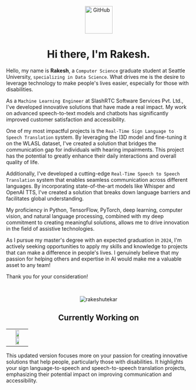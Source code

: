 <!--START-->

<!--GITHUB GIF-->
<div align="center">
  <img src="https://media.giphy.com/media/KzJkzjggfGN5Py6nkT/giphy.gif" alt="GitHub" width="75"> 
</div>

<!--INTRODUCTION-->
<h1 align="center"> Hi there, I'm Rakesh.  </h1>

Hello, my name is <b>Rakesh</b>, a `Computer Science` graduate student at Seattle University, `specializing in Data Science`. What drives me is the desire to leverage technology to make people's lives easier, especially for those with disabilities.

As a `Machine Learning Engineer` at SlashRTC Software Services Pvt. Ltd., I've developed innovative solutions that have made a real impact. My work on advanced speech-to-text models and chatbots has significantly improved customer satisfaction and accessibility.

One of my most impactful projects is the `Real-Time Sign Language to Speech Translation` system. By leveraging the I3D model and fine-tuning it on the WLASL dataset, I've created a solution that bridges the communication gap for individuals with hearing impairments. This project has the potential to greatly enhance their daily interactions and overall quality of life.

Additionally, I've developed a cutting-edge `Real-Time Speech to Speech Translation` system that enables seamless communication across different languages. By incorporating state-of-the-art models like Whisper and OpenAI TTS, I've created a solution that breaks down language barriers and facilitates global understanding.

My proficiency in Python, TensorFlow, PyTorch, deep learning, computer vision, and natural language processing, combined with my deep commitment to creating meaningful solutions, allows me to drive innovation in the field of assistive technologies.

As I pursue my master's degree with an expected graduation in `2024`, I'm actively seeking opportunities to apply my skills and knowledge to projects that can make a difference in people's lives. I genuinely believe that my passion for helping others and expertise in AI would make me a valuable asset to any team!

Thank you for your consideration!

<!--GITHUB STREAK-->
<br>
<p align = "center">
  <img src="https://github-readme-streak-stats.herokuapp.com/?user=rakeshutekar&" alt="rakeshutekar" />
</p>

<!--CURRENTLY WORKING ON-->
<h2 align="center"> Currently Working on </h2>
<table align="center">
  <tr align="center">
    <td valign="top" width="100%">
      <a href="https://github.com/rakeshutekar/Sign-Language-Translation">
        <img width="49%"  src="https://github-readme-stats.vercel.app/api/pin/?username=rakeshutekar&repo=Sign-Language-Translation&theme=tokyonight" />
      </a>
      <a href="https://github.com/rakeshutekar/Speech-to-Speech-Translation">
        <img width="49%"  src="https://github-readme-stats.vercel.app/api/pin/?username=rakeshutekar&repo=Speech-to-Speech-Translation&theme=tokyonight" />
      </a>  
    </td>
  </tr>
</table>

<!--END-->

This updated version focuses more on your passion for creating innovative solutions that help people, particularly those with disabilities. It highlights your sign language-to-speech and speech-to-speech translation projects, emphasizing their potential impact on improving communication and accessibility.
